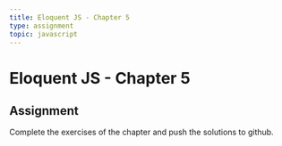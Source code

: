 ```yaml
---
title: Eloquent JS - Chapter 5
type: assignment
topic: javascript
---
```


# Eloquent JS - Chapter 5

## Assignment

Complete the exercises of the chapter and push the solutions to github.
